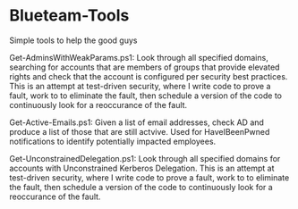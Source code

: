 # Blueteam-Tools
Simple tools to help the good guys

Get-AdminsWithWeakParams.ps1:  Look through all specified domains, searching for accounts that are members of groups that provide elevated rights and check that the account is configured per security best practices.  This is an attempt at test-driven security, where I write code to prove a fault, work to to eliminate the fault, then schedule a version of the code to continuously look for a reoccurance of the fault.


Get-Active-Emails.ps1: Given a list of email addresses, check AD and produce a list of those that are still actvive.  Used for HaveIBeenPwned notifications to identify potentially impacted employees.


Get-UnconstrainedDelegation.ps1: Look through all specified domains for accounts with Unconstrained Kerberos Delegation.  This is an attempt at test-driven security, where I write code to prove a fault, work to to eliminate the fault, then schedule a version of the code
to continuously look for a reoccurance of the fault.
